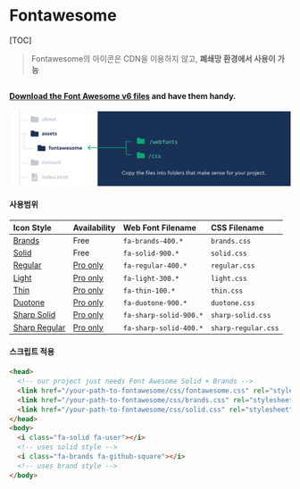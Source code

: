 # Fontawesome

[TOC]

> Fontawesome의 아이콘은 CDN을 이용하지 않고, **폐쇄망 환경에서 사용이 가능**

## 

#### [Download the Font Awesome v6 files](https://fontawesome.com/download) and have them handy.



![Copy webfonts and CSS assets into your project directories](assets/setup-place-assets.193f7cc3.png)



#### 사용범위

| Icon Style                                                   | Availability                              | Web Font Filename      | CSS Filename        |
| :----------------------------------------------------------- | :---------------------------------------- | :--------------------- | :------------------ |
| [Brands](https://fontawesome.com/search?f=brands)            | Free                                      | `fa-brands-400.*`      | `brands.css`        |
| [Solid](https://fontawesome.com/search?f=classic&s=solid&m=free) | Free                                      | `fa-solid-900.*`       | `solid.css`         |
| [Regular](https://fontawesome.com/search?f=classic&s=regular) | [Pro only](https://fontawesome.com/plans) | `fa-regular-400.*`     | `regular.css`       |
| [Light](https://fontawesome.com/search?f=classic&s=light)    | [Pro only](https://fontawesome.com/plans) | `fa-light-300.*`       | `light.css`         |
| [Thin](https://fontawesome.com/search?f=classic&s=thin)      | [Pro only](https://fontawesome.com/plans) | `fa-thin-100.*`        | `thin.css`          |
| [Duotone](https://fontawesome.com/search?f=classic&s=duotone) | [Pro only](https://fontawesome.com/plans) | `fa-duotone-900.*`     | `duotone.css`       |
| [Sharp Solid](https://fontawesome.com/search?f=sharp&s=solid) | [Pro only](https://fontawesome.com/plans) | `fa-sharp-solid-900.*` | `sharp-solid.css`   |
| [Sharp Regular](https://fontawesome.com/search?f=sharp&s=regular) | [Pro only](https://fontawesome.com/plans) | `fa-sharp-solid-400.*` | `sharp-regular.css` |

#### 스크립트 적용

```html
<head>
  <!-- our project just needs Font Awesome Solid + Brands -->
  <link href="/your-path-to-fontawesome/css/fontawesome.css" rel="stylesheet">
  <link href="/your-path-to-fontawesome/css/brands.css" rel="stylesheet">
  <link href="/your-path-to-fontawesome/css/solid.css" rel="stylesheet">
</head>
<body>
  <i class="fa-solid fa-user"></i>
  <!-- uses solid style -->
  <i class="fa-brands fa-github-square"></i>
  <!-- uses brand style -->
</body>

```

